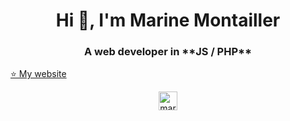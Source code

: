 <h1 align="center">Hi 👋, I'm Marine Montailler</h1>
<h3 align="center">A web developer in **JS / PHP**</h3>

<p>
<a href="https://www.marinemontailler.com/" target="blank">⭐️ My website</a>
</p>

<p align="center">
<a href="https://www.linkedin.com/in/marine-montailler-193298185/" target="blank"><img align="center" src="https://cdn.jsdelivr.net/npm/simple-icons@3.0.1/icons/linkedin.svg" alt="marine montailler" height="30" width="30" /></a>
</p>
